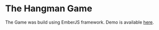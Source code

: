 # The Hangman Game

The Game was build using EmberJS framework.
Demo is available [here](http://hangman-game.cba.pl/).
